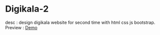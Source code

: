 # Digikala-2
desc : design digikala website for second time with html css js bootstrap.
Preview : <a href="https://aliakbarnazemi.github.io/Digikala-2">Demo</a>
